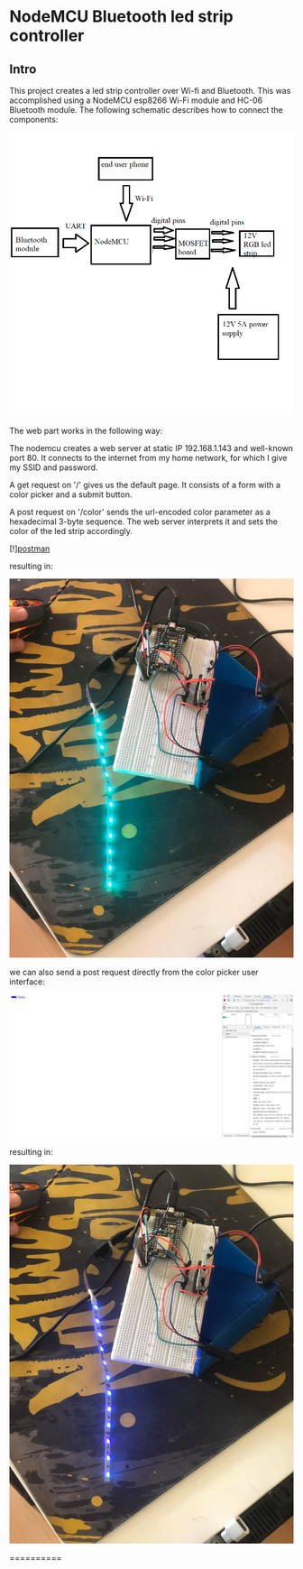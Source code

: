 # NodeMCU Bluetooth led strip controller

## Intro

This project creates a led strip controller over Wi-fi and Bluetooth. This was accomplished using a NodeMCU esp8266 Wi-Fi module and HC-06 Bluetooth module. The following schematic describes how to connect the components:

![schematic](https://github.com/mikirov/Microprosessor-Systems-Project-2020/blob/master/images/diagram.png)

The web part works in the following way: 

The nodemcu creates a web server at static IP 192.168.1.143 and well-known port 80. It connects to the internet from my home network, for which I give my SSID and password. 

A get request on '/' gives us the default page. It consists of a form with a color picker and a submit button.


A post request on '/color' sends the url-encoded color parameter as a hexadecimal 3-byte sequence. The web  server interprets it and sets the color of the led strip accordingly.

[!][postman](https://github.com/mikirov/Microprosessor-Systems-Project-2020/blob/master/images/postman.PNG)

resulting in:

![led-green](http://github.com/mikirov/Microprosessor-Systems-Project-2020/blob/master/images/led_green.jpg)

we can also send a post request directly from the color picker user interface:

![webpage](http://github.com/mikirov/Microprosessor-Systems-Project-2020/blob/master/images/webpage.PNG)

resulting in:

![led-blue](http://github.com/mikirov/Microprosessor-Systems-Project-2020/blob/master/images/led_blue.jpg)

==========

